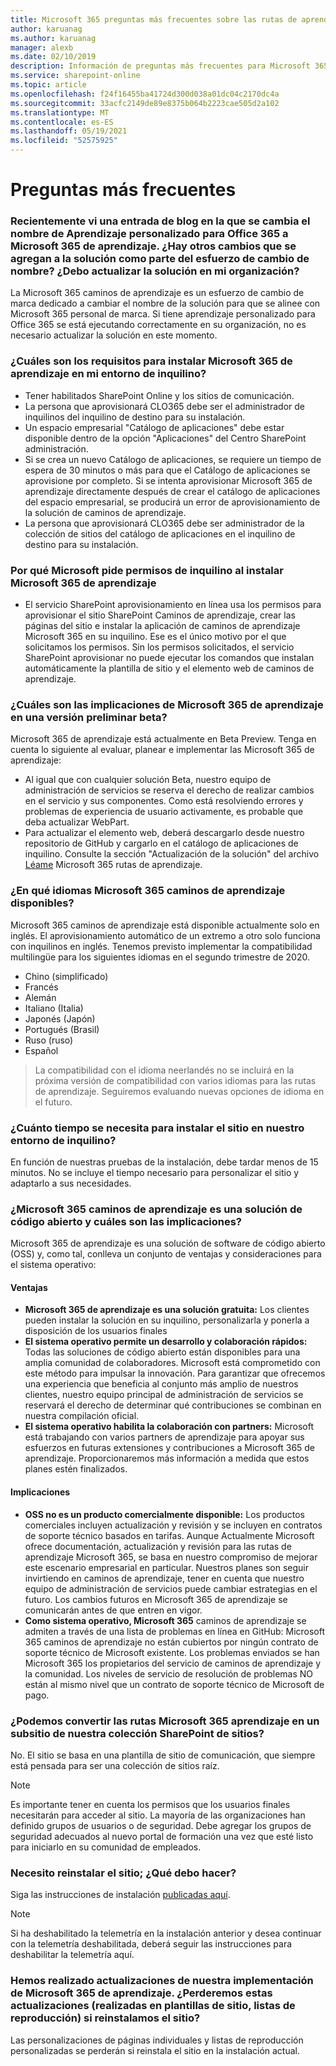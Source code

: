 ```yaml
---
title: Microsoft 365 preguntas más frecuentes sobre las rutas de aprendizaje
author: karuanag
ms.author: karuanag
manager: alexb
ms.date: 02/10/2019
description: Información de preguntas más frecuentes para Microsoft 365 de aprendizaje
ms.service: sharepoint-online
ms.topic: article
ms.openlocfilehash: f24f16455ba41724d300d038a01dc04c2170dc4a
ms.sourcegitcommit: 33acfc2149de89e8375b064b2223cae505d2a102
ms.translationtype: MT
ms.contentlocale: es-ES
ms.lasthandoff: 05/19/2021
ms.locfileid: "52575925"
---
```

# <a name="frequently-asked-questions"></a>Preguntas más frecuentes

### <a name="i-recently-saw-a-blog-post-that-custom-learning-for-office-365-is-being-renamed-to-microsoft-365-learning-pathways-are-there-other-changes-being-added-to-the-solution-as-part-of-the-renaming-effort-should-i-update-the-solution-in-my-organization"></a>Recientemente vi una entrada de blog en la que se cambia el nombre de Aprendizaje personalizado para Office 365 a Microsoft 365 de aprendizaje. ¿Hay otros cambios que se agregan a la solución como parte del esfuerzo de cambio de nombre? ¿Debo actualizar la solución en mi organización?

La Microsoft 365 caminos de aprendizaje es un esfuerzo de cambio de marca dedicado a cambiar el nombre de la solución para que se alinee con Microsoft 365 personal de marca. Si tiene aprendizaje personalizado para Office 365 se está ejecutando correctamente en su organización, no es necesario actualizar la solución en este momento.  

### <a name="what-are-the-requirements-for-installing-microsoft-365-learning-pathways-into-my-tenant-environment"></a>¿Cuáles son los requisitos para instalar Microsoft 365 de aprendizaje en mi entorno de inquilino?

- Tener habilitados SharePoint Online y los sitios de comunicación.
- La persona que aprovisionará CLO365 debe ser el administrador de inquilinos del inquilino de destino para su instalación.
- Un espacio empresarial "Catálogo de aplicaciones" debe estar disponible dentro de la opción "Aplicaciones" del Centro SharePoint administración.
- Si se crea un nuevo Catálogo de aplicaciones, se requiere un tiempo de espera de 30 minutos o más para que el Catálogo de aplicaciones se aprovisione por completo. Si se intenta aprovisionar Microsoft 365 de aprendizaje directamente después de crear el catálogo de aplicaciones del espacio empresarial, se producirá un error de aprovisionamiento de la solución de caminos de aprendizaje. 
- La persona que aprovisionará CLO365 debe ser administrador de la colección de sitios del catálogo de aplicaciones en el inquilino de destino para su instalación.

### <a name="why-is-microsoft-asking-for-tenant-permissions-when-installing-microsoft-365-learning-pathways"></a>Por qué Microsoft pide permisos de inquilino al instalar Microsoft 365 de aprendizaje 

- El servicio SharePoint aprovisionamiento en línea usa los permisos para aprovisionar el sitio SharePoint Caminos de aprendizaje, crear las páginas del sitio e instalar la aplicación de caminos de aprendizaje Microsoft 365 en su inquilino. Ese es el único motivo por el que solicitamos los permisos. Sin los permisos solicitados, el servicio SharePoint aprovisionar no puede ejecutar los comandos que instalan automáticamente la plantilla de sitio y el elemento web de caminos de aprendizaje. 

### <a name="what-are-the-implications-of-microsoft-365-learning-pathways-being-in-a-beta-preview"></a>¿Cuáles son las implicaciones de Microsoft 365 de aprendizaje en una versión preliminar beta? 

Microsoft 365 de aprendizaje está actualmente en Beta Preview. Tenga en cuenta lo siguiente al evaluar, planear e implementar las Microsoft 365 de aprendizaje:

- Al igual que con cualquier solución Beta, nuestro equipo de administración de servicios se reserva el derecho de realizar cambios en el servicio y sus componentes. Como está resolviendo errores y problemas de experiencia de usuario activamente, es probable que deba actualizar WebPart.
- Para actualizar el elemento web, deberá descargarlo desde nuestro repositorio de GitHub y cargarlo en el catálogo de aplicaciones de inquilino. Consulte la sección "Actualización de la solución" del archivo [Léame](https://github.com/pnp/custom-learning-office-365/blob/master/README.md) Microsoft 365 rutas de aprendizaje. 

### <a name="what-languages-is-microsoft-365-learning-pathways-available-in"></a>¿En qué idiomas Microsoft 365 caminos de aprendizaje disponibles?

Microsoft 365 caminos de aprendizaje está disponible actualmente solo en inglés. El aprovisionamiento automático de un extremo a otro solo funciona con inquilinos en inglés. Tenemos previsto implementar la compatibilidad multilingüe para los siguientes idiomas en el segundo trimestre de 2020. 

- Chino (simplificado) 
- Francés  
- Alemán 
- Italiano (Italia) 
- Japonés (Japón)  
- Portugués (Brasil) 
- Ruso (ruso)  
- Español 

> La compatibilidad con el idioma neerlandés no se incluirá en la próxima versión de compatibilidad con varios idiomas para las rutas de aprendizaje. Seguiremos evaluando nuevas opciones de idioma en el futuro.

### <a name="how-long-will-it-take-to-install-the-site-in-our-tenant-environment"></a>¿Cuánto tiempo se necesita para instalar el sitio en nuestro entorno de inquilino?

En función de nuestras pruebas de la instalación, debe tardar menos de 15 minutos. No se incluye el tiempo necesario para personalizar el sitio y adaptarlo a sus necesidades.

### <a name="is-microsoft-365-learning-pathways-an-open-source-solution-and-what-are-the-implications"></a>¿Microsoft 365 caminos de aprendizaje es una solución de código abierto y cuáles son las implicaciones?

Microsoft 365 de aprendizaje es una solución de software de código abierto (OSS) y, como tal, conlleva un conjunto de ventajas y consideraciones para el sistema operativo:

#### <a name="benefits"></a>Ventajas 
- **Microsoft 365 de aprendizaje es una solución gratuita:** Los clientes pueden instalar la solución en su inquilino, personalizarla y ponerla a disposición de los usuarios finales
- **El sistema operativo permite un desarrollo y colaboración rápidos:**  Todas las soluciones de código abierto están disponibles para una amplia comunidad de colaboradores.  Microsoft está comprometido con este método para impulsar la innovación.  Para garantizar que ofrecemos una experiencia que beneficia al conjunto más amplio de nuestros clientes, nuestro equipo principal de administración de servicios se reservará el derecho de determinar qué contribuciones se combinan en nuestra compilación oficial.  
- **El sistema operativo habilita la colaboración con partners:** Microsoft está trabajando con varios partners de aprendizaje para apoyar sus esfuerzos en futuras extensiones y contribuciones a Microsoft 365 de aprendizaje. Proporcionaremos más información a medida que estos planes estén finalizados. 
    
#### <a name="implications"></a>Implicaciones
- **OSS no es un producto comercialmente disponible:** Los productos comerciales incluyen actualización y revisión y se incluyen en contratos de soporte técnico basados en tarifas. Aunque Actualmente Microsoft ofrece documentación, actualización y revisión para las rutas de aprendizaje Microsoft 365, se basa en nuestro compromiso de mejorar este escenario empresarial en particular. Nuestros planes son seguir invirtiendo en caminos de aprendizaje, tener en cuenta que nuestro equipo de administración de servicios puede cambiar estrategias en el futuro. Los cambios futuros en Microsoft 365 de aprendizaje se comunicarán antes de que entren en vigor. 
- **Como sistema operativo, Microsoft 365** caminos de aprendizaje se admiten a través de una lista de problemas en línea en GitHub: Microsoft 365 caminos de aprendizaje no están cubiertos por ningún contrato de soporte técnico de Microsoft existente. Los problemas enviados se han Microsoft 365 los propietarios del servicio de caminos de aprendizaje y la comunidad. Los niveles de servicio de resolución de problemas NO están al mismo nivel que un contrato de soporte técnico de Microsoft de pago.  

### <a name="can-we-make-the-microsoft-365-learning-pathways-a-subsite-of-our-primary-sharepoint-site-collection"></a>¿Podemos convertir las rutas Microsoft 365 aprendizaje en un subsitio de nuestra colección SharePoint de sitios?

No. El sitio se basa en una plantilla de sitio de comunicación, que siempre está pensada para ser una colección de sitios raíz.

> [!NOTE]
> Es importante tener en cuenta los permisos que los usuarios finales necesitarán para acceder al sitio. La mayoría de las organizaciones han definido grupos de usuarios o de seguridad. Debe agregar los grupos de seguridad adecuados al nuevo portal de formación una vez que esté listo para iniciarlo en su comunidad de empleados.

### <a name="i-need-to-reinstall-the-site-what-should-i-do"></a>Necesito reinstalar el sitio; ¿Qué debo hacer?

Siga las instrucciones de instalación [publicadas aquí](custom_provision.md).

> [!NOTE]
> Si ha deshabilitado la telemetría en la instalación anterior y desea continuar con la telemetría deshabilitada, deberá seguir las instrucciones para deshabilitar la telemetría aquí.

### <a name="we-made-updates-to-our-implementation-of-microsoft-365-learning-pathways-will-we-lose-these-updates-made-to-site-template-playlists-if-we-reinstall-the-site"></a>Hemos realizado actualizaciones de nuestra implementación de Microsoft 365 de aprendizaje. ¿Perderemos estas actualizaciones (realizadas en plantillas de sitio, listas de reproducción) si reinstalamos el sitio?

Las personalizaciones de páginas individuales y listas de reproducción personalizadas se perderán si reinstala el sitio en la instalación actual.  
